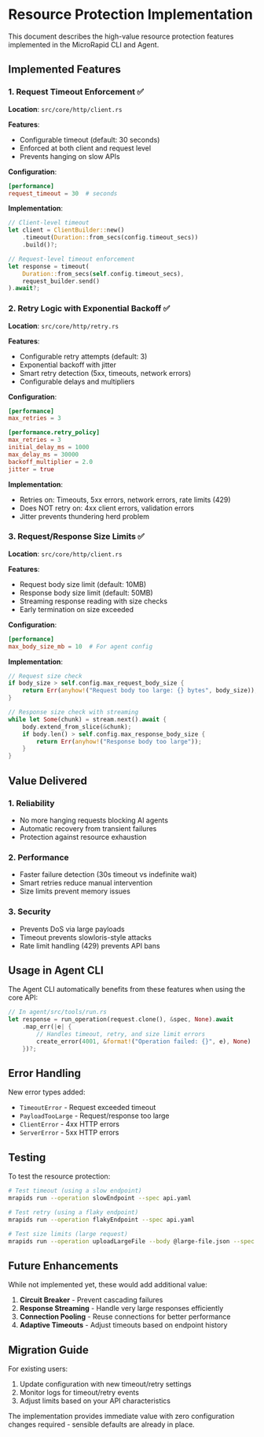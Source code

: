 # Resource Protection Implementation

This document describes the high-value resource protection features implemented in the MicroRapid CLI and Agent.

## Implemented Features

### 1. Request Timeout Enforcement ✅

**Location**: `src/core/http/client.rs`

**Features**:
- Configurable timeout (default: 30 seconds)
- Enforced at both client and request level
- Prevents hanging on slow APIs

**Configuration**:
```toml
[performance]
request_timeout = 30  # seconds
```

**Implementation**:
```rust
// Client-level timeout
let client = ClientBuilder::new()
    .timeout(Duration::from_secs(config.timeout_secs))
    .build()?;

// Request-level timeout enforcement
let response = timeout(
    Duration::from_secs(self.config.timeout_secs),
    request_builder.send()
).await?;
```

### 2. Retry Logic with Exponential Backoff ✅

**Location**: `src/core/http/retry.rs`

**Features**:
- Configurable retry attempts (default: 3)
- Exponential backoff with jitter
- Smart retry detection (5xx, timeouts, network errors)
- Configurable delays and multipliers

**Configuration**:
```toml
[performance]
max_retries = 3

[performance.retry_policy]
max_retries = 3
initial_delay_ms = 1000
max_delay_ms = 30000
backoff_multiplier = 2.0
jitter = true
```

**Implementation**:
- Retries on: Timeouts, 5xx errors, network errors, rate limits (429)
- Does NOT retry on: 4xx client errors, validation errors
- Jitter prevents thundering herd problem

### 3. Request/Response Size Limits ✅

**Location**: `src/core/http/client.rs`

**Features**:
- Request body size limit (default: 10MB)
- Response body size limit (default: 50MB)
- Streaming response reading with size checks
- Early termination on size exceeded

**Configuration**:
```toml
[performance]
max_body_size_mb = 10  # For agent config
```

**Implementation**:
```rust
// Request size check
if body_size > self.config.max_request_body_size {
    return Err(anyhow!("Request body too large: {} bytes", body_size));
}

// Response size check with streaming
while let Some(chunk) = stream.next().await {
    body.extend_from_slice(&chunk);
    if body.len() > self.config.max_response_body_size {
        return Err(anyhow!("Response body too large"));
    }
}
```

## Value Delivered

### 1. **Reliability**
- No more hanging requests blocking AI agents
- Automatic recovery from transient failures
- Protection against resource exhaustion

### 2. **Performance**
- Faster failure detection (30s timeout vs indefinite wait)
- Smart retries reduce manual intervention
- Size limits prevent memory issues

### 3. **Security**
- Prevents DoS via large payloads
- Timeout prevents slowloris-style attacks
- Rate limit handling (429) prevents API bans

## Usage in Agent CLI

The Agent CLI automatically benefits from these features when using the core API:

```rust
// In agent/src/tools/run.rs
let response = run_operation(request.clone(), &spec, None).await
    .map_err(|e| {
        // Handles timeout, retry, and size limit errors
        create_error(4001, &format!("Operation failed: {}", e), None)
    })?;
```

## Error Handling

New error types added:
- `TimeoutError` - Request exceeded timeout
- `PayloadTooLarge` - Request/response too large
- `ClientError` - 4xx HTTP errors
- `ServerError` - 5xx HTTP errors

## Testing

To test the resource protection:

```bash
# Test timeout (using a slow endpoint)
mrapids run --operation slowEndpoint --spec api.yaml

# Test retry (using a flaky endpoint)
mrapids run --operation flakyEndpoint --spec api.yaml

# Test size limits (large request)
mrapids run --operation uploadLargeFile --body @large-file.json --spec api.yaml
```

## Future Enhancements

While not implemented yet, these would add additional value:

1. **Circuit Breaker** - Prevent cascading failures
2. **Response Streaming** - Handle very large responses efficiently
3. **Connection Pooling** - Reuse connections for better performance
4. **Adaptive Timeouts** - Adjust timeouts based on endpoint history

## Migration Guide

For existing users:
1. Update configuration with new timeout/retry settings
2. Monitor logs for timeout/retry events
3. Adjust limits based on your API characteristics

The implementation provides immediate value with zero configuration changes required - sensible defaults are already in place.